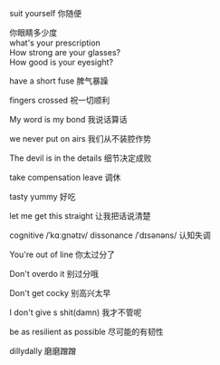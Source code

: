 suit yourself 你随便  <br>

你眼睛多少度 <br>
what's your prescription <br>
How strong are your glasses? <br>
How good is your eyesight?  <br>

have a short fuse 脾气暴躁 <br>

fingers crossed 祝一切顺利 <br>

My word is my bond 我说话算话 <br>


we never put on airs  我们从不装腔作势 <br>


The devil is in the details 细节决定成败 <br>

take compensation leave 调休 <br>

tasty yummy 好吃 <br>


let me get this straight 让我把话说清楚 <br>


cognitive /ˈkɑːɡnətɪv/ dissonance /ˈdɪsənəns/ 认知失调 <br>

You're out of line 你太过分了 <br>

Don't overdo it 别过分哦 <br>


Don't get cocky 别高兴太早 <br>

I don't give s shit(damn) 我才不管呢 <br>

be as resilient as possible 尽可能的有韧性 <br>

dillydally 磨磨蹭蹭